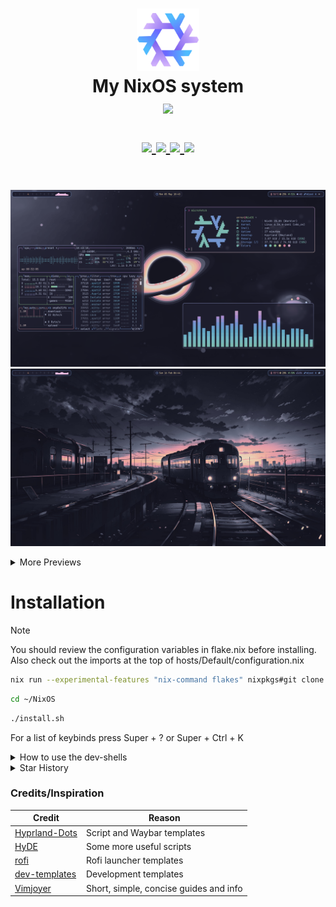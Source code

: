 <h1 align="center">
   <img src="assets/nixos-logo.png" width="100px" /> 
   <br>
      My NixOS system
   <br>
      <img src="https://raw.githubusercontent.com/catppuccin/catppuccin/main/assets/palette/macchiato.png" width="600px" /> <br>
   <div align="center">

   <div align="center">
      <p></p>
      <div align="center">
         <a href="https://github.com/Sly-Harvey/NixOS/stargazers">
            <img src="https://img.shields.io/github/stars/Sly-Harvey/NixOS?color=F5BDE6&labelColor=303446&style=for-the-badge&logo=starship&logoColor=F5BDE6">
         </a>
         <a href="https://github.com/Sly-Harvey/NixOS/">
            <img src="https://img.shields.io/github/repo-size/Sly-Harvey/NixOS?color=C6A0F6&labelColor=303446&style=for-the-badge&logo=github&logoColor=C6A0F6">
         </a>
         <a = href="https://nixos.org">
            <img src="https://img.shields.io/badge/NixOS-Unstable-blue?style=for-the-badge&logo=NixOS&logoColor=white&label=NixOS&labelColor=303446&color=91D7E3">
            <!-- <img src="https://img.shields.io/badge/NixOS-unstable-blue.svg?style=for-the-badge&labelColor=303446&logo=NixOS&logoColor=white&color=91D7E3"> -->
         </a>
         <a href="https://github.com/Sly-Harvey/NixOS/blob/main/LICENSE">
            <img src="https://img.shields.io/static/v1.svg?style=for-the-badge&label=License&message=MIT&colorA=313244&colorB=F5A97F&logo=unlicense&logoColor=F5A97F&"/>
         </a>
      </div>
      <br>
   </div>
</h1>

![Screenshot](assets/preview1.png)
![Screenshot](assets/preview2.png)
<details>
<summary>More Previews</summary>

![Screenshot](assets/preview3.png)
![Screenshot](assets/preview4.png)
![Screenshot](assets/preview5.png)

</details>

# Installation
> [!Note]
> <p>You should review the configuration variables in flake.nix before installing.<br>
> Also check out the imports at the top of hosts/Default/configuration.nix</p>
<!-- ## Using the install script -->
```bash
nix run --experimental-features "nix-command flakes" nixpkgs#git clone https://github.com/Sly-Harvey/NixOS.git ~/NixOS
```
```bash
cd ~/NixOS
```
```bash
./install.sh
```
For a list of keybinds press Super + ? or Super + Ctrl + K
<details>
<summary>How to use the dev-shells</summary>

```bash
nix flake init -t ~/NixOS#NAME
```
or use the "new" keyword to initialise a new directory
```bash
nix flake new -t ~/NixOS#NAME PROJECT_NAME
```
where NAME is any of the templates defined in dev-shells/default.nix
</details>

<details>
<summary>Star History</summary>
<a href="https://github.com/Sly-Harvey/NixOS/stargazers">
 <picture>
   <source media="(prefers-color-scheme: dark)" srcset="https://api.star-history.com/svg?repos=Sly-Harvey/NixOS&type=Date&theme=dark" />
   <source media="(prefers-color-scheme: light)" srcset="https://api.star-history.com/svg?repos=Sly-Harvey/NixOS&type=Date" />
   <img alt="Star History Chart" src="https://api.star-history.com/svg?repos=Sly-Harvey/NixOS&type=Date" />
 </picture>
</a>
</details>

### Credits/Inspiration
| Credit                                                              |  Reason                                |
|---------------------------------------------------------------------|----------------------------------------|
| [Hyprland-Dots](https://github.com/JaKooLit/Hyprland-Dots)          | Script and Waybar templates            |
| [HyDE](https://github.com/HyDE-Project/HyDE)                        | Some more useful scripts               |
| [rofi](https://github.com/adi1090x/rofi)                            | Rofi launcher templates                |
| [dev-templates](https://github.com/the-nix-way/dev-templates)       | Development templates                  |
| [Vimjoyer](https://www.youtube.com/@vimjoyer)                       | Short, simple, concise guides and info |
